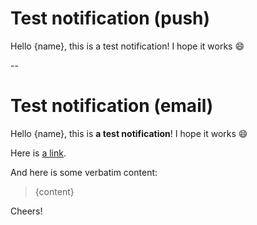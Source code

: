 # Test notification (push)

Hello {name}, this is a test notification! I hope it works 😄

--

# Test notification (email)

Hello {name}, this is **a test notification**! I hope it works 😄

Here is [a link]({link}).

And here is some verbatim content:

> {content}

Cheers!

